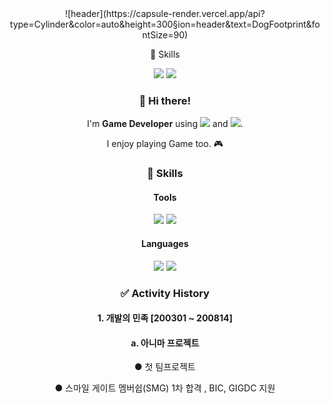 <div align="center">
![header](https://capsule-render.vercel.app/api?type=Cylinder&color=auto&height=300&section=header&text=DogFootprint&fontSize=90)

💪 Skills


<a href="mailto:minwoobin2000@gmail.com"><img src="https://img.shields.io/badge/minwoobin2000@gmail.com-EA4335?style=flat-square&logo=Gmail&logoColor=white"/></a>
<a href="https://www.instagram.com/0r7l_ubinzzang/"><img src="https://img.shields.io/badge/woonenii-E4405F?style=flat-square&logo=Instagram&logoColor=white"/></a>

### 👋 Hi there! 
I'm **Game Developer** using <img src="https://img.shields.io/badge/Unity-000000?style=flat-square&logo=Unity&logoColor=white"/> and <img src="https://img.shields.io/badge/Cocos Creator-55C2E1?style=flat-square&logo=Cocos&logoColor=white"/>.

I enjoy playing Game too. 🎮


### 💪 Skills 
#### Tools
<img src="https://img.shields.io/badge/Unity-000000?style=flat-square&logo=Unity&logoColor=white"/> <img src="https://img.shields.io/badge/Cocos Creator-55C2E1?style=flat-square&logo=Cocos&logoColor=white"/> 
#### Languages
<img src="https://img.shields.io/badge/C Sharp-239120?style=flat-square&logo=C Sharp&logoColor=white"/> <img src="https://img.shields.io/badge/TypeScript-3178C6?style=flat-square&logo=TypeScript&logoColor=white"/>



### ✅ Activity History

#### 1. 개발의 민족 [200301 ~ 200814]
#### a. 아니마 프로젝트
● 첫 팀프로젝트

● 스마일 게이트 멤버쉽(SMG) 1차 합격 , BIC, GIGDC 지원
</div>
